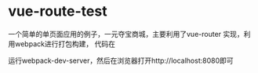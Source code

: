 # vue-route-test

一个简单的单页面应用的例子，一元夺宝商城，主要利用了vue-router 实现，利用webpack进行打包构建，
代码在

运行webpack-dev-server，然后在浏览器打开http://localhost:8080即可
